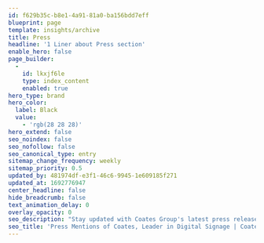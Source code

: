 ```yaml
---
id: f629b35c-b8e1-4a91-81a0-ba156bdd7eff
blueprint: page
template: insights/archive
title: Press
headline: '1 Liner about Press section'
enable_hero: false
page_builder:
  -
    id: lkxjf6le
    type: index_content
    enabled: true
hero_type: brand
hero_color:
  label: Black
  value:
    - 'rgb(28 28 28)'
hero_extend: false
seo_noindex: false
seo_nofollow: false
seo_canonical_type: entry
sitemap_change_frequency: weekly
sitemap_priority: 0.5
updated_by: 481974df-e3f1-46c6-9945-1e609185f271
updated_at: 1692776947
center_headline: false
hide_breadcrumb: false
text_animation_delay: 0
overlay_opacity: 0
seo_description: "Stay updated with Coates Group's latest press releases & news. Explore our achievements & innovations. Stay informed - Dive into our press section now!"
seo_title: 'Press Mentions of Coates, Leader in Digital Signage | Coates Group'
---
```

